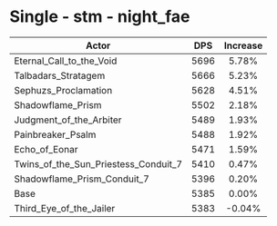 # Single - stm - night_fae
| Actor | DPS | Increase |
|---|:---:|:---:|
|Eternal_Call_to_the_Void|5696|5.78%|
|Talbadars_Stratagem|5666|5.23%|
|Sephuzs_Proclamation|5628|4.51%|
|Shadowflame_Prism|5502|2.18%|
|Judgment_of_the_Arbiter|5489|1.93%|
|Painbreaker_Psalm|5488|1.92%|
|Echo_of_Eonar|5471|1.59%|
|Twins_of_the_Sun_Priestess_Conduit_7|5410|0.47%|
|Shadowflame_Prism_Conduit_7|5396|0.20%|
|Base|5385|0.00%|
|Third_Eye_of_the_Jailer|5383|-0.04%|
